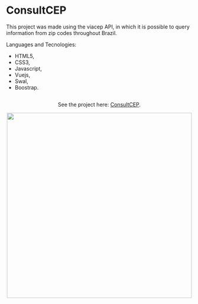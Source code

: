 # ConsultCEP

This project was made using the viacep API, in which it is possible to query information from zip codes throughout Brazil.

Languages and Tecnologies:

- HTML5,
- CSS3,
- Javascript,
- Vuejs,
- Swal,
- Boostrap.

##

<div align='center'>
  
See the project here: [ConsultCEP](https://consult-cep-black.vercel.app/).
 
<img src="https://user-images.githubusercontent.com/68437256/221276272-24b8fe69-6ea2-4e11-b715-82970d4b72ca.png" width="500">
  
</div>
